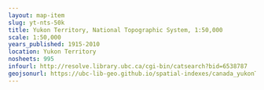 ```yaml
---
layout: map-item 
slug: yt-nts-50k
title: Yukon Territory, National Topographic System, 1:50,000
scale: 1:50,000
years_published: 1915-2010
location: Yukon Territory
nosheets: 995
infourl: http://resolve.library.ubc.ca/cgi-bin/catsearch?bid=6538787
geojsonurl: https://ubc-lib-geo.github.io/spatial-indexes/canada_yukonTerritory_50k_nts.geojson
---
```

